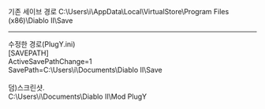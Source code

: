 기존 세이브 경로
C:\Users\i\AppData\Local\VirtualStore\Program Files (x86)\Diablo II\Save

<hr>
수정한 경로(PlugY.ini)<br>
[SAVEPATH]<br>
ActiveSavePathChange=1<br>
SavePath=C:\Users\i\Documents\Diablo II\Save
<br>
<br>
덤)스크린샷.<br>
C:\Users\i\Documents\Diablo II\Mod PlugY
